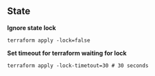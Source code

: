 ## State

**Ignore state lock**

```shell script
terraform apply -lock=false
```

**Set timeout for terraform waiting for lock**

```shell script
terraform apply -lock-timetout=30 # 30 seconds
```
